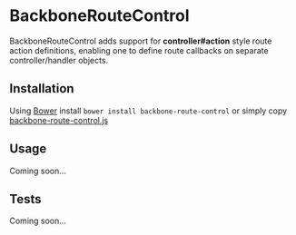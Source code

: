 # BackboneRouteControl


BackboneRouteControl adds support for __controller#action__ style route action definitions, enabling one to define route callbacks on separate controller/handler objects.

## Installation

Using [Bower](http://twitter.github.com/bower/) install `bower install backbone-route-control` or simply copy [backbone-route-control.js](https://raw.github.com/brentertz/backbone-route-control/master/backbone-route-control.js)

## Usage

Coming soon...

## Tests

Coming soon...